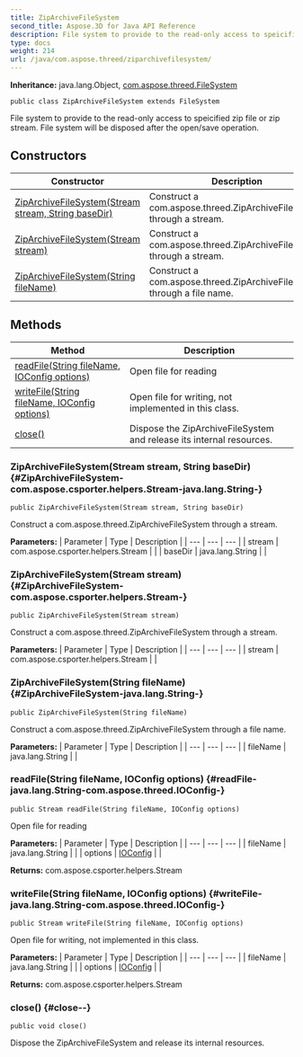 ```yaml
---
title: ZipArchiveFileSystem
second_title: Aspose.3D for Java API Reference
description: File system to provide to the read-only access to speicified zip file or zip stream.
type: docs
weight: 214
url: /java/com.aspose.threed/ziparchivefilesystem/
---
```


**Inheritance:**
java.lang.Object, [com.aspose.threed.FileSystem](../../com.aspose.threed/filesystem)
```
public class ZipArchiveFileSystem extends FileSystem
```

File system to provide to the read-only access to speicified zip file or zip stream. File system will be disposed after the open/save operation.
## Constructors

| Constructor | Description |
| --- | --- |
| [ZipArchiveFileSystem(Stream stream, String baseDir)](#ZipArchiveFileSystem-com.aspose.csporter.helpers.Stream-java.lang.String-) | Construct a com.aspose.threed.ZipArchiveFileSystem through a stream. |
| [ZipArchiveFileSystem(Stream stream)](#ZipArchiveFileSystem-com.aspose.csporter.helpers.Stream-) | Construct a com.aspose.threed.ZipArchiveFileSystem through a stream. |
| [ZipArchiveFileSystem(String fileName)](#ZipArchiveFileSystem-java.lang.String-) | Construct a com.aspose.threed.ZipArchiveFileSystem through a file name. |
## Methods

| Method | Description |
| --- | --- |
| [readFile(String fileName, IOConfig options)](#readFile-java.lang.String-com.aspose.threed.IOConfig-) | Open file for reading |
| [writeFile(String fileName, IOConfig options)](#writeFile-java.lang.String-com.aspose.threed.IOConfig-) | Open file for writing, not implemented in this class. |
| [close()](#close--) | Dispose the ZipArchiveFileSystem and release its internal resources. |
### ZipArchiveFileSystem(Stream stream, String baseDir) {#ZipArchiveFileSystem-com.aspose.csporter.helpers.Stream-java.lang.String-}
```
public ZipArchiveFileSystem(Stream stream, String baseDir)
```


Construct a com.aspose.threed.ZipArchiveFileSystem through a stream.

**Parameters:**
| Parameter | Type | Description |
| --- | --- | --- |
| stream | com.aspose.csporter.helpers.Stream |  |
| baseDir | java.lang.String |  |

### ZipArchiveFileSystem(Stream stream) {#ZipArchiveFileSystem-com.aspose.csporter.helpers.Stream-}
```
public ZipArchiveFileSystem(Stream stream)
```


Construct a com.aspose.threed.ZipArchiveFileSystem through a stream.

**Parameters:**
| Parameter | Type | Description |
| --- | --- | --- |
| stream | com.aspose.csporter.helpers.Stream |  |

### ZipArchiveFileSystem(String fileName) {#ZipArchiveFileSystem-java.lang.String-}
```
public ZipArchiveFileSystem(String fileName)
```


Construct a com.aspose.threed.ZipArchiveFileSystem through a file name.

**Parameters:**
| Parameter | Type | Description |
| --- | --- | --- |
| fileName | java.lang.String |  |

### readFile(String fileName, IOConfig options) {#readFile-java.lang.String-com.aspose.threed.IOConfig-}
```
public Stream readFile(String fileName, IOConfig options)
```


Open file for reading

**Parameters:**
| Parameter | Type | Description |
| --- | --- | --- |
| fileName | java.lang.String |  |
| options | [IOConfig](../../com.aspose.threed/ioconfig) |  |

**Returns:**
com.aspose.csporter.helpers.Stream
### writeFile(String fileName, IOConfig options) {#writeFile-java.lang.String-com.aspose.threed.IOConfig-}
```
public Stream writeFile(String fileName, IOConfig options)
```


Open file for writing, not implemented in this class.

**Parameters:**
| Parameter | Type | Description |
| --- | --- | --- |
| fileName | java.lang.String |  |
| options | [IOConfig](../../com.aspose.threed/ioconfig) |  |

**Returns:**
com.aspose.csporter.helpers.Stream
### close() {#close--}
```
public void close()
```


Dispose the ZipArchiveFileSystem and release its internal resources.

